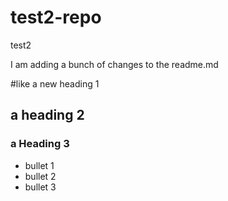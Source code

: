 test2-repo
==========

test2

I am adding a bunch of changes to the readme.md

#like a new heading 1
## a heading 2
### a Heading 3

* bullet 1
* bullet 2
* bullet 3
